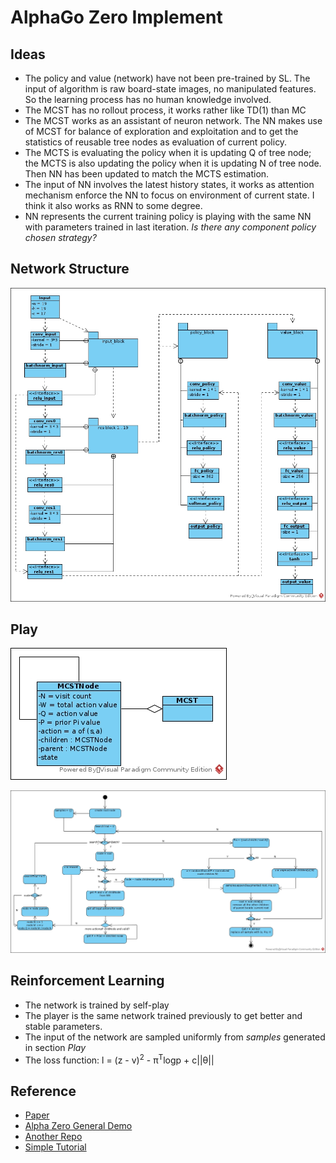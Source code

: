 # AlphaGo Zero Implement
## Ideas
* The policy and value (network) have not been pre-trained by SL. The input of algorithm is raw board-state images, no manipulated features. So the learning process has no human knowledge involved.
* The MCST has no rollout process, it works rather like TD(1) than MC
* The MCST works as an assistant of neuron network. The NN makes use of MCST for balance of exploration and exploitation and to get the statistics of reusable tree nodes as evaluation of current policy.
* The MCTS is evaluating the policy when it is updating Q of tree node; the MCTS is also updating the policy when it is updating N of tree node. Then NN has been updated to match the MCTS estimation.  
* The input of NN involves the latest history states, it works as attention mechanism enforce the NN to focus on environment of current state. I think it also works as RNN to some degree.
* NN represents the current training policy is playing with the same NN with parameters trained in last iteration. _*Is there any component policy chosen strategy?*_
## Network Structure
![nn_structure](./images/zero_nn.jpg)
## Play
![MCST](./images/zero_node.jpg)

![episode](./images/zero_episode.jpg)
## Reinforcement Learning
* The network is trained by self-play
* The player is the same network trained previously to get better and stable parameters.
* The input of the network are sampled uniformly from _samples_ generated in section _Play_
* The loss function: l = (z - v)<sup>2</sup> - π<sup>T</sup>logp + c||θ||
## Reference
* [Paper](https://discovery.ucl.ac.uk/id/eprint/10045895/1/agz_unformatted_nature.pdf)
* [Alpha Zero General Demo](https://github.com/suragnair/alpha-zero-general.git)
* [Another Repo](https://github.com/Narsil/alphagozero.git)
* [Simple Tutorial](https://web.stanford.edu/~surag/posts/alphazero.html)